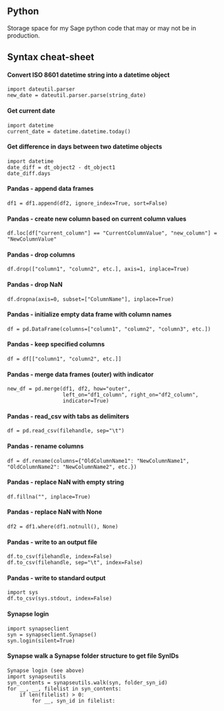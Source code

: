 ## Python

Storage space for my Sage python code that may or may not be in production.

## Syntax cheat-sheet

#### Convert ISO 8601 datetime string into a datetime object
    import dateutil.parser
    new_date = dateutil.parser.parse(string_date)

#### Get current date
    import datetime
    current_date = datetime.datetime.today()
    
#### Get difference in days between two datetime objects
    import datetime
    date_diff = dt_object2 - dt_object1
    date_diff.days

#### Pandas - append data frames
    df1 = df1.append(df2, ignore_index=True, sort=False)

#### Pandas - create new column based on current column values
    df.loc[df["current_column"] == "CurrentColumnValue", "new_column"] = "NewColumnValue"

#### Pandas - drop columns
    df.drop(["column1", "column2", etc.], axis=1, inplace=True)

#### Pandas - drop NaN
    df.dropna(axis=0, subset=["ColumnName"], inplace=True)

#### Pandas - initialize empty data frame with column names
    df = pd.DataFrame(columns=["column1", "column2", "column3", etc.])

#### Pandas - keep specified columns
    df = df[["column1", "column2", etc.]]

#### Pandas - merge data frames (outer) with indicator
    new_df = pd.merge(df1, df2, how="outer",
                      left_on="df1_column", right_on="df2_column",
                      indicator=True)

#### Pandas - read_csv with tabs as delimiters
    df = pd.read_csv(filehandle, sep="\t")

#### Pandas - rename columns
    df = df.rename(columns={"OldColumnName1": "NewColumnName1", "OldColumnName2": "NewColumnName2", etc.})

#### Pandas - replace NaN with empty string
    df.fillna("", inplace=True)

#### Pandas - replace NaN with None
    df2 = df1.where(df1.notnull(), None)

#### Pandas - write to an output file
    df.to_csv(filehandle, index=False)
    df.to_csv(filehandle, sep="\t", index=False)

#### Pandas - write to standard output
    import sys
    df.to_csv(sys.stdout, index=False)

#### Synapse login
    import synapseclient
    syn = synapseclient.Synapse()
    syn.login(silent=True)

#### Synapse walk a Synapse folder structure to get file SynIDs
    Synapse login (see above)
    import synapseutils
    syn_contents = synapseutils.walk(syn, folder_syn_id)
    for __, __, filelist in syn_contents:
        if len(filelist) > 0:
            for __, syn_id in filelist:
